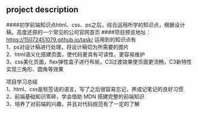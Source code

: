 ## project description
####初学前端知识点html、css、ps之后，综合运用所学的知识点，根据设计稿，高度还原的一个常见的公司官网首页
####项目预览地址：https://15072451079.github.io/task/
运用到的知识点有<br>
1、ps对设计稿进行处理，将设计稿切为所需要的图片<br>
2、html语义化搭建页面，使代码更具有可读性，更容易维护<br>
3、css美化页面，flex弹性盒子进行布局，C3过渡效果使页面更流畅，C3新特性实现三角形、圆角等效果<br>

项目学习总结<br>
1、html、css是标签话的语言，写了之后很容易忘记，养成记笔记的良好习惯<br>
2、前端基础知识零碎，学会借助 MDN 搭建完整的前端知识<br>
3、培养了对前端的兴趣，并且对代码规范有了一定的了解
